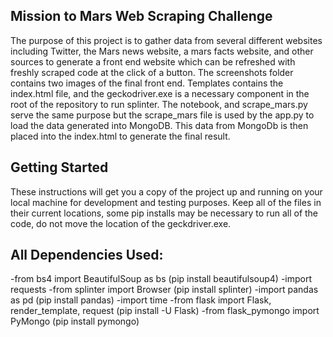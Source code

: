 Mission to Mars Web Scraping Challenge
--------------------------------------
The purpose of this project is to gather data from several different websites including Twitter, the Mars news website, a mars facts website, and other sources to generate a front end website which can be refreshed with freshly scraped code at the click of a button. The screenshots folder contains two images of the final front end. Templates contains the index.html file, and the geckodriver.exe is a necessary component in the root of the repository to run splinter. The notebook, and scrape_mars.py serve the same purpose but the scrape_mars file is used by the app.py to load the data generated into MongoDB. This data from MongoDb is then placed into the index.html to generate the final result. 

Getting Started
--------------------------------------
These instructions will get you a copy of the project up and running on your local machine for development and testing purposes.
Keep all of the files in their current locations, some pip installs may be necessary to run all of the code, do not move the location of the geckdriver.exe.

All Dependencies Used:
-----------------------
-from bs4 import BeautifulSoup as bs (pip install beautifulsoup4)
-import requests
-from splinter import Browser (pip install splinter)
-import pandas as pd (pip install pandas)
-import time
-from flask import Flask, render_template, request (pip install -U Flask)
-from flask_pymongo import PyMongo (pip install pymongo)

